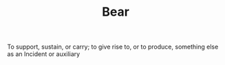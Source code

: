 ---
title: Bear
permalink: "/definitions/bear.html"
body: To support, sustain, or carry; to give rise to, or to produce, something else
  as an Incident or auxiliary
published_at: '2018-07-07'
layout: post
---